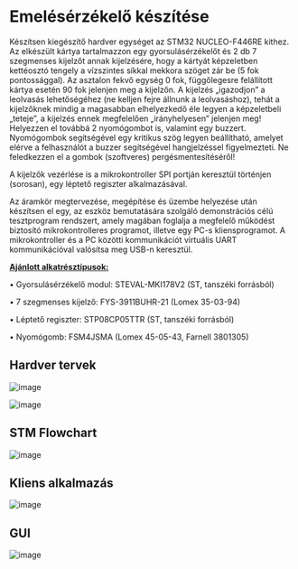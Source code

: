 # Emelésérzékelő készítése

Készítsen kiegészítő hardver egységet az STM32 NUCLEO-F446RE kithez. Az elkészült kártya tartalmazzon egy
gyorsulásérzékelőt és 2 db 7 szegmenses kijelzőt annak kijelzésére, hogy a kártyát képzeletben kettéosztó tengely
a vízszintes síkkal mekkora szöget zár be (5 fok pontossággal). Az asztalon fekvő egység 0 fok, függőlegesre
felállított kártya esetén 90 fok jelenjen meg a kijelzőn. A kijelzés „igazodjon” a leolvasás lehetőségéhez (ne kelljen
fejre állnunk a leolvasáshoz), tehát a kijelzőknek mindig a magasabban elhelyezkedő éle legyen a képzeletbeli
„teteje”, a kijelzés ennek megfelelően „irányhelyesen” jelenjen meg! Helyezzen el továbbá 2 nyomógombot is,
valamint egy buzzert. Nyomógombok segítségével egy kritikus szög legyen beállítható, amelyet elérve a
felhasználót a buzzer segítségével hangjelzéssel figyelmezteti. Ne feledkezzen el a gombok (szoftveres)
pergésmentesítéséről!

A kijelzők vezérlése is a mikrokontroller SPI portján keresztül történjen (sorosan), egy léptető regiszter
alkalmazásával.

Az áramkör megtervezése, megépítése és üzembe helyezése után készítsen el egy, az eszköz bemutatására
szolgáló demonstrációs célú tesztprogram rendszert, amely magában foglalja a megfelelő működést biztosító
mikrokontrolleres programot, illetve egy PC-s kliensprogramot. A mikrokontroller és a PC közötti kommunikációt
virtuális UART kommunikációval valósítsa meg USB-n keresztül.

**<ins>Ajánlott alkatrésztípusok:</ins>**

• Gyorsulásérzékelő modul: STEVAL-MKI178V2 (ST, tanszéki forrásból)

• 7 szegmenses kijelző: FYS-3911BUHR-21 (Lomex 35-03-94)

• Léptető regiszter: STP08CP05TTR (ST, tanszéki forrásból)

• Nyomógomb: FSM4JSMA (Lomex 45-05-43, Farnell 3801305)



## Hardver tervek
![image](https://github.com/bnyitrai03/Tilt_detector/assets/126956031/1c6b67fa-e40d-46f7-a7b0-b9aaf6ccb050)

![image](https://github.com/bnyitrai03/Tilt_detector/assets/126956031/81d32335-cc66-4527-816f-2e3c9c7b56c2)

## STM Flowchart
![image](https://github.com/bnyitrai03/Tilt_detector/assets/126956031/c7079b14-5e07-4254-9f06-561aabf84ba3)

## Kliens alkalmazás
![image](https://github.com/bnyitrai03/Tilt_detector/assets/126956031/5a4a4374-b100-44cb-8df9-f57217961035)

## GUI
![image](https://github.com/bnyitrai03/Tilt_detector/assets/126956031/11d71b9b-e614-4f09-9818-c26ec121f7f1)
